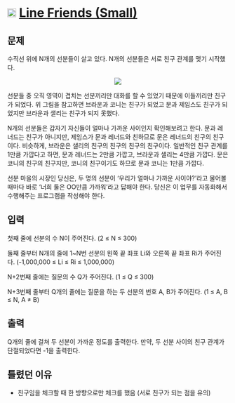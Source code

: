# <img src="https://d2gd6pc034wcta.cloudfront.net/tier/11.svg" class="solvedac-tier" width = 20> [Line Friends (Small)](https://www.acmicpc.net/problem/14588)

## 문제
수직선 위에 N개의 선분들이 살고 있다. N개의 선분들은 서로 친구 관계를 맺기 시작했다.

<p align=center><img src = "https://onlinejudgeimages.s3-ap-northeast-1.amazonaws.com/problem/14588/line_friends.png"></p>

선분들 중 오직 영역이 겹치는 선분끼리만 대화를 할 수 있었기 때문에 이들끼리만 친구가 되었다. 위 그림을 참고하면 브라운과 코니는 친구가 되었고 문과 제임스도 친구가 되었지만 브라운과 샐리는 친구가 되지 못했다.

N개의 선분들은 갑자기 자신들이 얼마나 가까운 사이인지 확인해보려고 한다. 문과 레너드는 친구가 아니지만, 제임스가 문과 레너드와 친하므로 문은 레너드의 친구의 친구이다. 비슷하게, 브라운은 샐리의 친구의 친구의 친구의 친구이다. 일반적인 친구 관계를 1만큼 가깝다고 하면, 문과 레너드는 2만큼 가깝고, 브라운과 샐리는 4만큼 가깝다. 문은 코니의 친구의 친구지만, 코니의 친구이기도 하므로 문과 코니는 1만큼 가깝다.

선분 마을의 시장인 당신은, 두 명의 선분이 ‘우리가 얼마나 가까운 사이야?’라고 물어볼 때마다 바로 ‘너희 둘은 OO만큼 가까워’라고 답해야 한다. 당신은 이 업무를 자동화해서 수행해주는 프로그램을 작성해야 한다.

## 입력
첫째 줄에 선분의 수 N이 주어진다. (2 ≤ N ≤ 300)

둘째 줄부터 N개의 줄에 1~N번 선분의 왼쪽 끝 좌표 Li와 오른쪽 끝 좌표 Ri가 주어진다. (-1,000,000 ≤ Li ≤ Ri ≤ 1,000,000)

N+2번째 줄에는 질문의 수 Q가 주어진다. (1 ≤ Q ≤ 300)

N+3번째 줄부터 Q개의 줄에는 질문을 하는 두 선분의 번호 A, B가 주어진다. (1 ≤ A, B ≤ N, A ≠ B)

## 출력
Q개의 줄에 걸쳐 두 선분이 가까운 정도를 출력한다. 만약, 두 선분 사이의 친구 관계가 단절되었다면 -1을 출력한다.

## 틀렸던 이유
 - 친구임을 체크할 때 한 방향으로만 체크를 했음 (서로 친구가 되는 점을 유의)
